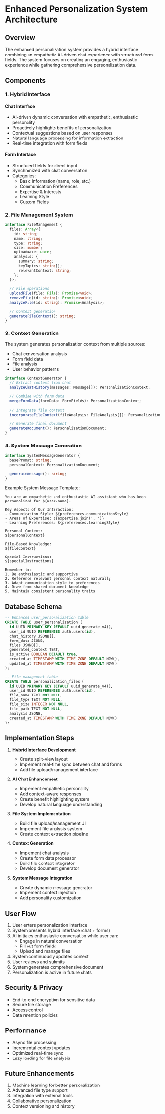 # Enhanced Personalization System Architecture

## Overview

The enhanced personalization system provides a hybrid interface combining an empathetic AI-driven chat experience with structured form fields. The system focuses on creating an engaging, enthusiastic experience while gathering comprehensive personalization data.

## Components

### 1. Hybrid Interface

#### Chat Interface
- AI-driven dynamic conversation with empathetic, enthusiastic personality
- Proactively highlights benefits of personalization
- Contextual suggestions based on user responses
- Natural language processing for information extraction
- Real-time integration with form fields

#### Form Interface
- Structured fields for direct input
- Synchronized with chat conversation
- Categories:
  * Basic Information (name, role, etc.)
  * Communication Preferences
  * Expertise & Interests
  * Learning Style
  * Custom Fields

### 2. File Management System

```typescript
interface FileManagement {
  files: Array<{
    id: string;
    name: string;
    type: string;
    size: number;
    uploadDate: Date;
    analysis: {
      summary: string;
      keyTopics: string[];
      relevantContext: string;
    };
  }>;
  
  // File operations
  uploadFile(file: File): Promise<void>;
  removeFile(id: string): Promise<void>;
  analyzeFile(id: string): Promise<Analysis>;
  
  // Context generation
  generateFileContext(): string;
}
```

### 3. Context Generation

The system generates personalization context from multiple sources:
- Chat conversation analysis
- Form field data
- File analysis
- User behavior patterns

```typescript
interface ContextGenerator {
  // Extract context from chat
  analyzeChatHistory(messages: Message[]): PersonalizationContext;
  
  // Combine with form data
  mergeFormData(formData: FormFields): PersonalizationContext;
  
  // Integrate file context
  incorporateFileContext(fileAnalysis: FileAnalysis[]): PersonalizationContext;
  
  // Generate final document
  generateDocument(): PersonalizationDocument;
}
```

### 4. System Message Generation

```typescript
interface SystemMessageGenerator {
  basePrompt: string;
  personalContext: PersonalizationDocument;
  
  generateMessage(): string;
}
```

Example System Message Template:
```
You are an empathetic and enthusiastic AI assistant who has been personalized for ${user.name}.

Key Aspects of Our Interaction:
- Communication Style: ${preferences.communicationStyle}
- Areas of Expertise: ${expertise.join(', ')}
- Learning Preferences: ${preferences.learningStyle}

Personal Context:
${personalContext}

File-Based Knowledge:
${fileContext}

Special Instructions:
${specialInstructions}

Remember to:
1. Be enthusiastic and supportive
2. Reference relevant personal context naturally
3. Adapt communication style to preferences
4. Draw from shared document knowledge
5. Maintain consistent personality traits
```

## Database Schema

```sql
-- Enhanced user_personalization table
CREATE TABLE user_personalization (
  id UUID PRIMARY KEY DEFAULT uuid_generate_v4(),
  user_id UUID REFERENCES auth.users(id),
  chat_history JSONB[],
  form_data JSONB,
  files JSONB[],
  generated_context TEXT,
  is_active BOOLEAN DEFAULT true,
  created_at TIMESTAMP WITH TIME ZONE DEFAULT NOW(),
  updated_at TIMESTAMP WITH TIME ZONE DEFAULT NOW()
);

-- File management table
CREATE TABLE personalization_files (
  id UUID PRIMARY KEY DEFAULT uuid_generate_v4(),
  user_id UUID REFERENCES auth.users(id),
  file_name TEXT NOT NULL,
  file_type TEXT NOT NULL,
  file_size INTEGER NOT NULL,
  file_path TEXT NOT NULL,
  analysis JSONB,
  created_at TIMESTAMP WITH TIME ZONE DEFAULT NOW()
);
```

## Implementation Steps

1. **Hybrid Interface Development**
   - Create split-view layout
   - Implement real-time sync between chat and forms
   - Add file upload/management interface

2. **AI Chat Enhancement**
   - Implement empathetic personality
   - Add context-aware responses
   - Create benefit highlighting system
   - Develop natural language understanding

3. **File System Implementation**
   - Build file upload/management UI
   - Implement file analysis system
   - Create context extraction pipeline

4. **Context Generation**
   - Implement chat analysis
   - Create form data processor
   - Build file context integrator
   - Develop document generator

5. **System Message Integration**
   - Create dynamic message generator
   - Implement context injection
   - Add personality customization

## User Flow

1. User enters personalization interface
2. System presents hybrid interface (chat + forms)
3. AI initiates enthusiastic conversation while user can:
   - Engage in natural conversation
   - Fill out form fields
   - Upload and manage files
4. System continuously updates context
5. User reviews and submits
6. System generates comprehensive document
7. Personalization is active in future chats

## Security & Privacy

- End-to-end encryption for sensitive data
- Secure file storage
- Access control
- Data retention policies

## Performance

- Async file processing
- Incremental context updates
- Optimized real-time sync
- Lazy loading for file analysis

## Future Enhancements

1. Machine learning for better personalization
2. Advanced file type support
3. Integration with external tools
4. Collaborative personalization
5. Context versioning and history